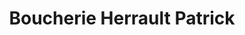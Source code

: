 ---
title: "Boucherie Herrault Patrick"
url: /charenton-le-pont/boucherie-herrault-patrick/
shop: boucherie
---
